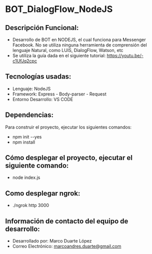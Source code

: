 # BOT_DialogFlow_NodeJS

## **Descripción Funcional:**
- Desarrollo de BOT en NODEJS, el cual funciona para Messenger Facebook. No se utiliza ninguna herramienta de comprensión del lenguaje Natural, como LUIS, DialogFlow, Watson, etc
- Se utiliza la guía dada en el siguiente tutorial: https://youtu.be/-c1UfJq2cpc

## **Tecnologías usadas:**
- Lenguaje: NodeJS
- Framework: Express - Body-parser - Request
- Entorno Desarrollo: VS CODE

## **Dependencias:**
Para construir el proyecto, ejecutar los siguientes comandos:

- npm init --yes
- npm install

## **Cómo desplegar el proyecto, ejecutar el siguiente comando:**

- node index.js

## **Como desplegar ngrok:**

- ./ngrok http 3000

## **Información de contacto del equipo de desarrollo:**
- Desarrollado por: Marco Duarte López
- Correo Electrónico: marcoandres.duarte@gmail.com
